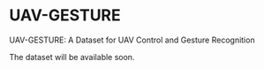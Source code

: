 # UAV-GESTURE
UAV-GESTURE: A Dataset for UAV Control and Gesture Recognition

The dataset will be available soon.
